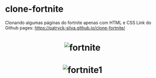 # clone-fortnite
Clonando algumas páginas do fortnite apenas com HTML e CSS
Link do Github pages: https://patryck-silva.github.io/clone-fortnite/
<h1 align="center">
    <img alt="fortnite" src="https://cdn.discordapp.com/attachments/954033698012033136/959211523870433320/unknown.png" />
</h1>
<h1 align="center">
    <img alt="fortnite1" src="https://cdn.discordapp.com/attachments/954033698012033136/959211752338391110/unknown.png" />
</h1>
